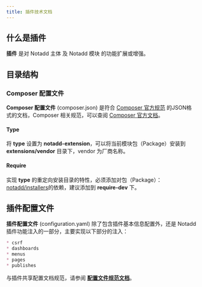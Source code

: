 ```yaml
---
title: 插件技术文档
---
```


## 什么是插件

**插件** 是对 Notadd 主体 及 Notadd 模块 的功能扩展或增强。

## 目录结构

### Composer 配置文件

**Composer 配置文件** (composer.json) 是符合 [Composer 官方规范](https://getcomposer.org/doc/04-schema.md) 的JSON格式的文档，Composer 相关规范，可以查阅 [Composer 官方文档](https://getcomposer.org)。

#### Type

将 **type** 设置为 **notadd-extension**，可以将当前模块包（Package）安装到 **extensions/vendor** 目录下，vendor 为厂商名称。

#### Require

实现 **type** 的重定向安装目录的特性，必须添加对包（Package）：[notadd/installers](https://packagist.org/packages/notadd/installers)的依赖，建议添加到 **require-dev** 下。

## 插件配置文件

**插件配置文件** (configuration.yaml) 除了包含插件基本信息配置外，还是 Notadd 插件功能注入的一部分，主要实现以下部分的注入：

```markdown
* csrf                                                                         # CSRF 例外
* dashboards                                                                   # 后台首页仪表盘模块
* menus                                                                        # 后台菜单
* pages                                                                        # 后台自定义页面
* publishes                                                                    # 资源发布
```

与插件共享配置文档规范，请参阅 [**配置文件规范文档**](../configurations/)。
